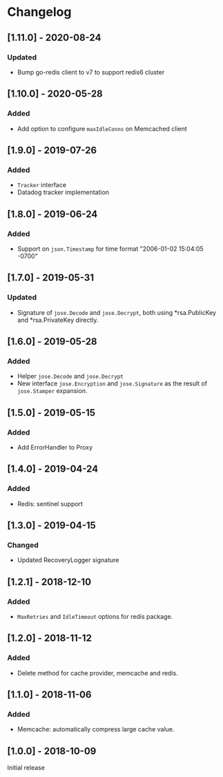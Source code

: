 # Changelog

## [1.11.0] - 2020-08-24

### Updated

- Bump go-redis client to v7 to support redis6 cluster

## [1.10.0] - 2020-05-28

### Added

- Add option to configure `maxIdleConns` on Memcached client

## [1.9.0] - 2019-07-26

### Added

- `Tracker` interface
- Datadog tracker implementation

## [1.8.0] - 2019-06-24

### Added

- Support on `json.Timestamp` for time format "2006-01-02 15:04:05 -0700"

## [1.7.0] - 2019-05-31

### Updated

- Signature of `jose.Decode` and `jose.Decrypt`, both using *rsa.PublicKey and *rsa.PrivateKey directly.

## [1.6.0] - 2019-05-28

### Added

- Helper `jose.Decode` and `jose.Decrypt`
- New interface `jose.Encryption` and `jose.Signature` as the result of `jose.Stamper` expansion.

## [1.5.0] - 2019-05-15

### Added

- Add ErrorHandler to Proxy

## [1.4.0] - 2019-04-24

### Added

- Redis: sentinel support

## [1.3.0] - 2019-04-15

### Changed

- Updated RecoveryLogger signature

## [1.2.1] - 2018-12-10

### Added

- `MaxRetries` and `IdleTimeout` options for redis package.

## [1.2.0] - 2018-11-12

### Added

- Delete method for cache provider, memcache and redis.

## [1.1.0] - 2018-11-06

### Added

- Memcache: automatically compress large cache value.

## [1.0.0] - 2018-10-09

Initial release
